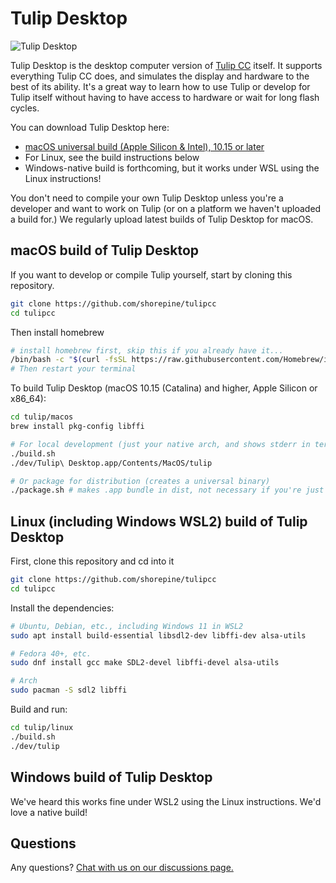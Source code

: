 # Tulip Desktop

![Tulip Desktop](https://raw.githubusercontent.com/shorepine/tulipcc/main/docs/pics/desktop.png)

Tulip Desktop is the desktop computer version of [Tulip CC](../README.md) itself. It supports everything Tulip CC does, and simulates the display and hardware to the best of its ability. It's a great way to learn how to use Tulip or develop for Tulip itself without having to have access to hardware or wait for long flash cycles. 

You can download Tulip Desktop here:

 * [macOS universal build (Apple Silicon & Intel), 10.15 or later](https://github.com/shorepine/tulipcc/releases/)
 * For Linux, see the build instructions below
 * Windows-native build is forthcoming, but it works under WSL using the Linux instructions!

You don't need to compile your own Tulip Desktop unless you're a developer and want to work on Tulip (or on a platform we haven't uploaded a build for.) We regularly upload latest builds of Tulip Desktop for macOS.

## macOS build of Tulip Desktop 

If you want to develop or compile Tulip yourself, start by cloning this repository. 


```bash
git clone https://github.com/shorepine/tulipcc
cd tulipcc
```

Then install homebrew

```bash
# install homebrew first, skip this if you already have it...
/bin/bash -c "$(curl -fsSL https://raw.githubusercontent.com/Homebrew/install/HEAD/install.sh)"
# Then restart your terminal
```

To build Tulip Desktop (macOS 10.15 (Catalina) and higher, Apple Silicon or x86_64):

```bash
cd tulip/macos
brew install pkg-config libffi

# For local development (just your native arch, and shows stderr in terminal)
./build.sh
./dev/Tulip\ Desktop.app/Contents/MacOS/tulip

# Or package for distribution (creates a universal binary)
./package.sh # makes .app bundle in dist, not necessary if you're just using it locally
```

## Linux (including Windows WSL2) build of Tulip Desktop

First, clone this repository and cd into it

```bash
git clone https://github.com/shorepine/tulipcc
cd tulipcc
```

Install the dependencies:

```bash
# Ubuntu, Debian, etc., including Windows 11 in WSL2
sudo apt install build-essential libsdl2-dev libffi-dev alsa-utils

# Fedora 40+, etc.
sudo dnf install gcc make SDL2-devel libffi-devel alsa-utils

# Arch
sudo pacman -S sdl2 libffi
```

Build and run:

```bash
cd tulip/linux
./build.sh
./dev/tulip
```


## Windows build of Tulip Desktop

We've heard this works fine under WSL2 using the Linux instructions. We'd love a native build! 


## Questions

Any questions? [Chat with us on our discussions page.](https://github.com/shorepine/tulipcc/discussions)
